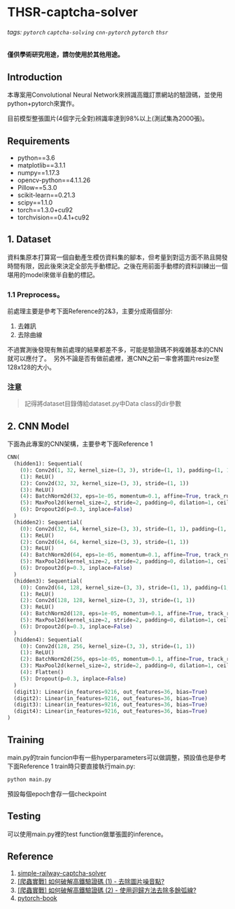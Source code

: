 # THSR-captcha-solver
###### tags: `pytorch` `captcha-solving` `cnn-pytorch` `pytorch` `thsr`

**僅供學術研究用途，請勿使用於其他用途。**

## Introduction

本專案用Convolutional Neural Network來辨識高鐵訂票網站的驗證碼，並使用python+pytorch來實作。

目前模型整張圖片(4個字元全對)辨識率達到98%以上(測試集為2000張)。

## Requirements
* python==3.6
* matplotlib==3.1.1
* numpy==1.17.3
* opencv-python==4.1.1.26
* Pillow==5.3.0
* scikit-learn==0.21.3
* scipy==1.1.0
* torch==1.3.0+cu92
* torchvision==0.4.1+cu92

## 1. Dataset
資料集原本打算寫一個自動產生模仿資料集的腳本，但考量到對這方面不熟且開發時間有限，因此後來決定全部先手動標記。之後在用前面手動標的資料訓練出一個堪用的model來做半自動的標記。
### 1.1 Preprocess。
前處理主要是參考下面Reference的2&3，主要分成兩個部分:
1. 去雜訊
2. 去除曲線

不過實測後發現有無前處理的結果都差不多，可能是驗證碼不夠複雜基本的CNN就可以應付了。&nbsp;
另外不論是否有做前處裡，進CNN之前一率會將圖片resize至128x128的大小。
### 注意
> 記得將dataset目錄傳給dataset.py中Data class的dir參數

## 2. CNN Model
下面為此專案的CNN架構，主要參考下面Reference 1

``` python
CNN(
  (hidden1): Sequential(
    (0): Conv2d(1, 32, kernel_size=(3, 3), stride=(1, 1), padding=(1, 1))
    (1): ReLU()
    (2): Conv2d(32, 32, kernel_size=(3, 3), stride=(1, 1))
    (3): ReLU()
    (4): BatchNorm2d(32, eps=1e-05, momentum=0.1, affine=True, track_running_stats=True)
    (5): MaxPool2d(kernel_size=2, stride=2, padding=0, dilation=1, ceil_mode=False)
    (6): Dropout2d(p=0.3, inplace=False)
  )
  (hidden2): Sequential(
    (0): Conv2d(32, 64, kernel_size=(3, 3), stride=(1, 1), padding=(1, 1))
    (1): ReLU()
    (2): Conv2d(64, 64, kernel_size=(3, 3), stride=(1, 1))
    (3): ReLU()
    (4): BatchNorm2d(64, eps=1e-05, momentum=0.1, affine=True, track_running_stats=True)
    (5): MaxPool2d(kernel_size=2, stride=2, padding=0, dilation=1, ceil_mode=False)
    (6): Dropout2d(p=0.3, inplace=False)
  )
  (hidden3): Sequential(
    (0): Conv2d(64, 128, kernel_size=(3, 3), stride=(1, 1), padding=(1, 1))
    (1): ReLU()
    (2): Conv2d(128, 128, kernel_size=(3, 3), stride=(1, 1))
    (3): ReLU()
    (4): BatchNorm2d(128, eps=1e-05, momentum=0.1, affine=True, track_running_stats=True)
    (5): MaxPool2d(kernel_size=2, stride=2, padding=0, dilation=1, ceil_mode=False)
    (6): Dropout2d(p=0.3, inplace=False)
  )
  (hidden4): Sequential(
    (0): Conv2d(128, 256, kernel_size=(3, 3), stride=(1, 1))
    (1): ReLU()
    (2): BatchNorm2d(256, eps=1e-05, momentum=0.1, affine=True, track_running_stats=True)
    (3): MaxPool2d(kernel_size=2, stride=2, padding=0, dilation=1, ceil_mode=False)
    (4): Flatten()
    (5): Dropout(p=0.3, inplace=False)
  )
  (digit1): Linear(in_features=9216, out_features=36, bias=True)
  (digit2): Linear(in_features=9216, out_features=36, bias=True)
  (digit3): Linear(in_features=9216, out_features=36, bias=True)
  (digit4): Linear(in_features=9216, out_features=36, bias=True)
)
```

## Training
main.py的train funcion中有一些hyperparameters可以做調整，預設值也是參考下面Reference 1
train時只要直接執行main.py:
``` python
python main.py
```
預設每個epoch會存一個checkpoint

## Testing
可以使用main.py裡的test function做單張圖的inference。


## Reference
1. [simple-railway-captcha-solver](https://github.com/JasonLiTW/simple-railway-captcha-solver)
2. [[爬蟲實戰] 如何破解高鐵驗證碼 (1) - 去除圖片噪音點?](https://youtu.be/6HGbKdB4kVY)
3. [[爬蟲實戰] 如何破解高鐵驗證碼 (2) - 使用迴歸方法去除多餘弧線?](https://youtu.be/4DHcOPSfC4c)
4. [pytorch-book
](https://github.com/chenyuntc/pytorch-book)
